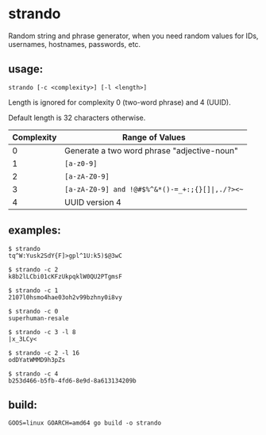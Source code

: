 # strando
Random string and phrase generator, when you need random values for IDs, usernames, hostnames, passwords, etc.

## usage:
```
strando [-c <complexity>] [-l <length>]
```
Length is ignored for complexity 0 (two-word phrase) and 4 (UUID).

Default length is 32 characters otherwise.

|Complexity|Range of Values|
|-|-|
|0|Generate a two word phrase "adjective-noun"|
|1|`[a-z0-9]`|
|2|`[a-zA-Z0-9]`|
|3|`[a-zA-Z0-9] and !@#$%^&*()-=_+:;{}[]\|,./?><~`|
|4|UUID version 4|

## examples:
```
$ strando
tq^W:Yusk2SdY{F]>gpl^1U:k5)$@3wC

$ strando -c 2
k8b2lLCbi01cKFzUkpqklW0QU2PTgmsF

$ strando -c 1
2107l0hsmo4hae03oh2v99bzhny0i8vy

$ strando -c 0
superhuman-resale

$ strando -c 3 -l 8
|x_3LCy<

$ strando -c 2 -l 16
odDYatWMMD9h3pZs

$ strando -c 4
b253d466-b5fb-4fd6-8e9d-8a613134209b
```

## build: 
```
GOOS=linux GOARCH=amd64 go build -o strando
```
